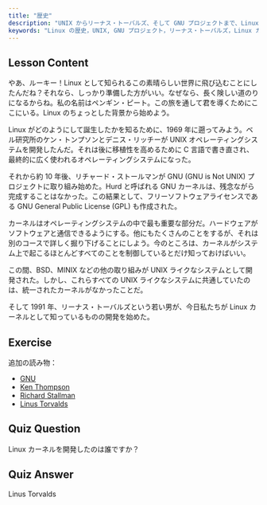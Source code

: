```yaml
---
title: "歴史"
description: "UNIX からリーナス・トーバルズ、そして GNU プロジェクトまで、Linux の歴史について学びます。初心者向けにその起源と進化を理解します。"
keywords: "Linux の歴史，UNIX, GNU プロジェクト，リーナス・トーバルズ，Linux カーネル，初心者向け Linux, Linux チュートリアル，Linux ガイド"
---
```


## Lesson Content

やあ、ルーキー！Linux として知られるこの素晴らしい世界に飛び込むことにしたんだね？それなら、しっかり準備した方がいい。なぜなら、長く険しい道のりになるからね。私の名前はペンギン・ピート。この旅を通して君を導くためにここにいる。Linux のちょっとした背景から始めよう。

Linux がどのようにして誕生したかを知るために、1969 年に遡ってみよう。ベル研究所のケン・トンプソンとデニス・リッチーが UNIX オペレーティングシステムを開発したんだ。それは後に移植性を高めるために C 言語で書き直され、最終的に広く使われるオペレーティングシステムになった。

それから約 10 年後、リチャード・ストールマンが GNU (GNU is Not UNIX) プロジェクトに取り組み始めた。Hurd と呼ばれる GNU カーネルは、残念ながら完成することはなかった。この結果として、フリーソフトウェアライセンスである GNU General Public License (GPL) も作成された。

カーネルはオペレーティングシステムの中で最も重要な部分だ。ハードウェアがソフトウェアと通信できるようにする。他にもたくさんのことをするが、それは別のコースで詳しく掘り下げることにしよう。今のところは、カーネルがシステム上で起こるほとんどすべてのことを制御しているとだけ知っておけばいい。

この間、BSD、MINIX などの他の取り組みが UNIX ライクなシステムとして開発された。しかし、これらすべての UNIX ライクなシステムに共通していたのは、統一されたカーネルがなかったことだ。

そして 1991 年、リーナス・トーバルズという若い男が、今日私たちが Linux カーネルとして知っているものの開発を始めた。

## Exercise

追加の読み物：

- [GNU](https://www.gnu.org/home.en.html)
- [Ken Thompson](https://en.wikipedia.org/wiki/Ken_Thompson)
- [Richard Stallman](https://stallman.org/)
- [Linus Torvalds](https://en.wikipedia.org/wiki/Linus_Torvalds)

## Quiz Question

Linux カーネルを開発したのは誰ですか？

## Quiz Answer

Linus Torvalds

